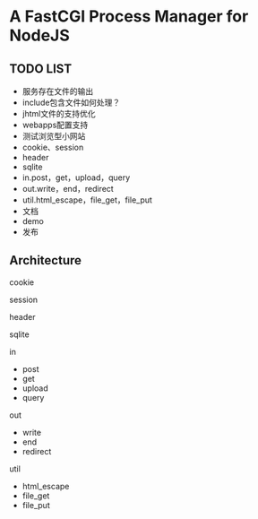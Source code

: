 # A FastCGI Process Manager for NodeJS

## TODO LIST

- 服务存在文件的输出
- include包含文件如何处理？
- jhtml文件的支持优化
- webapps配置支持
- 测试浏览型小网站
- cookie、session
- header
- sqlite
- in.post，get，upload，query
- out.write，end，redirect
- util.html_escape，file_get，file_put
- 文档
- demo
- 发布

## Architecture

cookie

session

header

sqlite

in
- post
- get
- upload
- query
	
out
- write
- end
- redirect

util
- html_escape
- file_get
- file_put
	